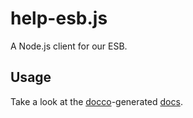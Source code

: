 # help-esb.js
A Node.js client for our ESB.

## Usage
Take a look at the [docco][docco]-generated [docs][docs].

[docco]: https://jashkenas.github.io/docco/
[docs]: https://helpdotcom.github.io/help-esb.js/
